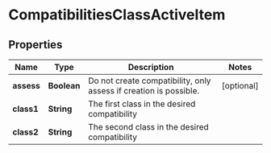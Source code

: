 
# CompatibilitiesClassActiveItem

## Properties
Name | Type | Description | Notes
------------ | ------------- | ------------- | -------------
**assess** | **Boolean** | Do not create compatibility, only assess if creation is possible. |  [optional]
**class1** | **String** | The first class in the desired compatibility | 
**class2** | **String** | The second class in the desired compatibility | 



